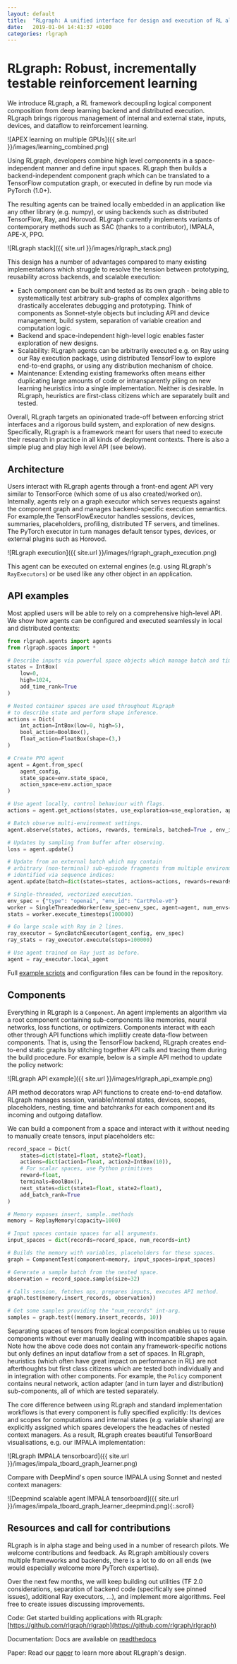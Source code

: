 ```yaml
---
layout: default
title:  "RLgraph: A unified interface for design and execution of RL algorithms"
date:   2019-01-04 14:41:37 +0100
categories: rlgraph
---
```

# RLgraph: Robust, incrementally testable reinforcement learning

We introduce RLgraph, a RL framework decoupling logical component composition from deep learning backend and distributed execution. RLgraph brings rigorous management of internal and external state, inputs, devices, and dataflow to reinforcement learning.

![APEX learning on multiple GPUs]({{ site.url }}/images/learning_combined.png)

Using RLgraph, developers combine high level components in a space-independent manner and define input spaces. RLgraph then builds a backend-independent component graph which can be translated to a TensorFlow computation graph, or executed in define by run mode via PyTorch (1.0+).

The resulting agents can be trained locally embedded in an application like any other library (e.g. numpy), or using backends such as distributed TensorFlow, Ray, and Horovod. RLgraph currently implements variants of contemporary methods such as SAC (thanks to a contributor), IMPALA, APE-X, PPO.

![RLgraph stack]({{ site.url }}/images/rlgraph_stack.png)

This design has a number of advantages compared to many existing implementations which struggle to resolve the tension between prototyping, reusability across backends, and scalable execution:

- Each component can be built and tested as its own graph - being able to systematically test arbitrary sub-graphs of complex algorithms drastically accelerates debugging and prototyping. Think of components as Sonnet-style objects but including API and device management, build system, separation of variable creation and computation logic. 
- Backend and space-independent high-level logic enables faster exploration of new designs.
- Scalability: RLgraph agents can be arbitrarily executed e.g. on Ray using our Ray execution package, using distributed TensorFlow to explore end-to-end graphs, or using any distribution mechanism of choice. 
- Maintenance: Extending existing frameworks often means either duplicating large amounts of code or intransparently piling on new learning heuristics into a single implementation. Neither is desirable. In RLgraph, heuristics are first-class citizens which are separately built and tested.

Overall, RLgraph targets an opinionated trade-off between enforcing strict interfaces and a rigorous build system, and exploration of new designs. Specifically, RLgraph is a framework meant for users that need to execute their research in practice in all kinds of deployment contexts. There is also a simple plug and play high level API (see below).

## Architecture

Users interact with RLgraph agents through a front-end agent API very similar to TensorForce (which some of us also created/worked on). Internally, agents rely on a graph executor which serves requests against the component graph and manages backend-specific execution semantics. For example,the TensorFlowExecutor handles sessions, devices, summaries, placeholders, profiling, distributed TF servers, and timelines. The PyTorch executor in turn manages default tensor types, devices, or external plugins such as Horovod.

![RLgraph execution]({{ site.url }}/images/rlgraph_graph_execution.png)

This agent can be executed on external engines (e.g. using RLgraph's ```RayExecutors```) or be used like any other object in an application. 

## API examples 

Most applied users will be able to rely on a comprehensive high-level API. We show how agents can be configured and executed seamlessly in local and distributed contexts:

```python
from rlgraph.agents import agents
from rlgraph.spaces import *

# Describe inputs via powerful space objects which manage batch and time ranks.
states = IntBox(
	low=0,
	high=1024,
	add_time_rank=True
)

# Nested container spaces are used throughout RLgraph
# to describe state and perform shape inference.
actions = Dict(
	int_action=IntBox(low=0, high=5),
	bool_action=BoolBox(),
	float_action=FloatBox(shape=(3,)
)

# Create PPO agent
agent = Agent.from_spec(
    agent_config,
    state_space=env.state_space,
    action_space=env.action_space
)

# Use agent locally, control behaviour with flags.
actions = agent.get_actions(states, use_exploration=use_exploration, apply_preprocessing=True)

# Batch observe multi-environment settings.
agent.observe(states, actions, rewards, terminals, batched=True , env_id="env_3")

# Updates by sampling from buffer after observing.
loss = agent.update()

# Update from an external batch which may contain 
# arbitrary (non-terminal) sub-episode fragments from multiple environments,
# identified via sequence indices:
agent.update(batch=dict(states=states, actions=actions, rewards=rewards, terminals=terminals, sequence_indices=sequence_indices)

# Single-threaded, vectorized execution. 
env_spec = {"type": "openai", "env_id": "CartPole-v0"}
worker = SingleThreadedWorker(env_spec=env_spec, agent=agent, num_envs=8)
stats = worker.execute_timesteps(100000)

# Go large scale with Ray in 2 lines.
ray_executor = SyncBatchExecutor(agent_config, env_spec)
ray_stats = ray_executor.execute(steps=100000)

# Use agent trained on Ray just as before.
agent = ray_executor.local_agent
```
Full [example scripts](https://github.com/rlgraph/rlgraph/tree/master/examples) and configuration files can be found in the repository. 

## Components

Everything in RLgraph is a ```Component```. An agent implements an algorithm via a root component containing sub-components like memories, neural networks, loss functions, or optimizers. Components interact with each other through API functions which impliitly create data-flow between components. That is, using the TensorFlow backend, RLgraph creates end-to-end static graphs by stitching together API calls and tracing them during the build procedure. For example, below is a simple API method to update the policy network:

![RLgraph API example]({{ site.url }}/images/rlgraph_api_example.png)

API method decorators wrap API functions to create end-to-end dataflow. RLgraph manages session, variable/internal states, devices, scopes, placeholders, nesting, time and batchranks for each component and its incoming and outgoing dataflow.

We can build a component from a space and interact with it without needing to manually create tensors, input placeholders etc:

```python
record_space = Dict(
    states=dict(state1=float, state2=float),
    actions=dict(action1=float, action2=IntBox(10)),
    # For scalar spaces, use Python primitives
    reward=float,
    terminals=BoolBox(),
    next_states=dict(state1=float, state2=float),
    add_batch_rank=True
)

# Memory exposes insert, sample..methods
memory = ReplayMemory(capacity=1000) 

# Input spaces contain spaces for all arguments.
input_spaces = dict(records=record_space, num_records=int)

# Builds the memory with variables, placeholders for these spaces.
graph = ComponentTest(component=memory, input_spaces=input_spaces)

# Generate a sample batch from the nested space.
observation = record_space.sample(size=32)

# Calls session, fetches ops, prepares inputs, executes API method.
graph.test(memory.insert_records, observation))

# Get some samples providing the "num_records" int-arg.
samples = graph.test((memory.insert_records, 10))
```

Separating spaces of tensors from logical composition enables us to reuse components without ever manually dealing with incompatible shapes again. Note how the above code does not contain any framework-specific notions but only defines an input dataflow from a set of spaces. In RLgraph, heuristics (which often have great impact on performance in RL) are not afterthoughts but first class citizens which are tested both individually and in integration with other components. For example, the ```Policy``` component contains neural network, action adapter (and in turn layer and distribution) sub-components, all of which are tested separately.

The core difference between using RLgraph and standard implementation workflows is that every component is fully specified explicitly: Its devices and scopes for computations and internal states (e.g. variable sharing) are explicitly assigned which spares developers the headaches of nested context managers. As a result, RLgraph creates beautiful TensorBoard visualisations, e.g. our IMPALA implementation:

![RLgraph IMPALA tensorboard]({{ site.url }}/images/impala_tboard_graph_learner.png)

Compare with DeepMind's open source IMPALA using Sonnet and nested context managers:

<span class="image-scroll-container horizontal">
![Deepmind scalable agent IMPALA tensorboard]({{ site.url }}/images/impala_tboard_graph_learner_deepmind.png){:.scroll}
</span>


## Resources and call for contributions

RLgraph is in alpha stage and being used in a number of research pilots. We welcome contributions and feedback. As RLgraph ambitiously covers multiple frameworks and backends, there is a lot to do on all ends (we would especially welcome more PyTorch expertise).

Over the next few months, we will keep building out utilities (TF 2.0 considerations, separation of backend code (specifically see pinned issues), additional Ray executors, ...), and implement more algorithms. Feel free to create issues discussing improvements.

Code: Get started building applications with RLgraph: [https://github.com/rlgraph/rlgraph](https://github.com/rlgraph/rlgraph)

Documentation: Docs are available on [readthedocs](https://rlgraph.readthedocs.io/en/latest/?badge=latest)

Paper: Read our [paper](https://arxiv.org/abs/1810.09028) to learn more about RLgraph's design.     

